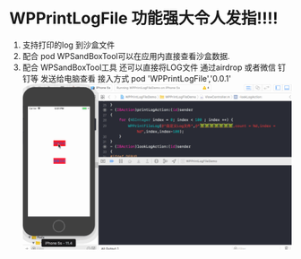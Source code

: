 # WPPrintLogFile  功能强大令人发指!!!!

1. 支持打印的log 到沙盒文件
2. 配合 pod WPSandBoxTool可以在应用内直接查看沙盒数据. 
3. 配合 WPSandBoxTool工具 还可以直接将LOG文件 通过airdrop 或者微信 钉钉等 发送给电脑查看
接入方式  pod 'WPPrintLogFile','0.0.1'
![](https://github.com/wenyhooo/WPPrintLogFile/blob/master/WPPrintLogFileDemo/wpprintlog.gif)
